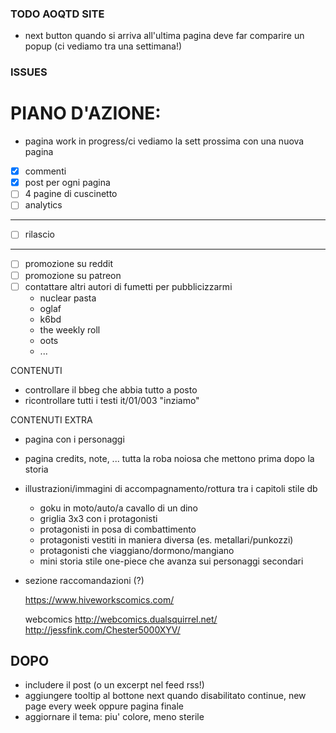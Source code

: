 ### TODO AOQTD SITE

- next button quando si arriva all'ultima pagina deve far comparire un popup (ci vediamo tra una settimana!)


### ISSUES

# PIANO D'AZIONE:

- pagina work in progress/ci vediamo la sett prossima con una nuova pagina


- [x] commenti
- [x] post per ogni pagina
- [ ] 4 pagine di cuscinetto
- [ ] analytics
------
- [ ] rilascio
------
- [ ] promozione su reddit
- [ ] promozione su patreon
- [ ] contattare altri autori di fumetti per pubblicizzarmi 
  - nuclear pasta
  - oglaf
  - k6bd
  - the weekly roll
  - oots
  - ...


CONTENUTI

  - controllare il bbeg che abbia tutto a posto
  - ricontrollare tutti i testi
    it/01/003 "inziamo"

CONTENUTI EXTRA
  
  - pagina con i personaggi

  - pagina credits, note, ... tutta la roba noiosa che mettono prima dopo la storia

  - illustrazioni/immagini di accompagnamento/rottura tra i capitoli stile db 
    - goku in moto/auto/a cavallo di un dino
    - griglia 3x3 con i protagonisti
    - protagonisti in posa di combattimento
    - protagonisti vestiti in maniera diversa (es. metallari/punkozzi)
    - protagonisti che viaggiano/dormono/mangiano
    - mini storia stile one-piece che avanza sui personaggi secondari

  - sezione raccomandazioni (?)

    https://www.hiveworkscomics.com/

    webcomics
      http://webcomics.dualsquirrel.net/
      http://jessfink.com/Chester5000XYV/




DOPO
---
- includere il post (o un excerpt nel feed rss!)
- aggiungere tooltip al bottone next quando disabilitato
  continue, new page every week
    oppure pagina finale
- aggiornare il tema: piu' colore, meno sterile